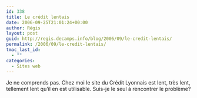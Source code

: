 ```yaml
---
id: 338
title: Le crédit lentais
date: 2006-09-25T21:01:24+00:00
author: Régis
layout: post
guid: http://regis.decamps.info/blog/2006/09/le-credit-lentais/
permalink: /2006/09/le-credit-lentais/
tmac_last_id:
  - ""
categories:
  - Sites web
---
```

Je ne comprends pas. Chez moi le site du Crédit Lyonnais est lent, très lent, tellement lent qu’il en est utilisable. Suis-je le seul à rencontrer le problème?
